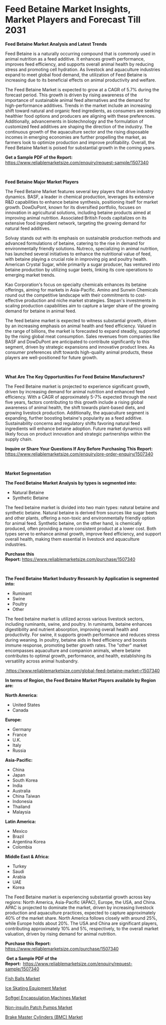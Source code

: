 <p><h1>Feed Betaine Market Insights, Market Players and Forecast Till 2031</h1></p><p><strong>Feed Betaine Market Analysis and Latest Trends</strong></p>
<p><p>Feed Betaine is a naturally occurring compound that is commonly used in animal nutrition as a feed additive. It enhances growth performance, improves feed efficiency, and supports overall animal health by reducing stress and promoting cell hydration. As livestock and aquaculture industries expand to meet global food demand, the utilization of Feed Betaine is increasing due to its beneficial effects on animal productivity and welfare.</p><p>The Feed Betaine Market is expected to grow at a CAGR of 5.7% during the forecast period. This growth is driven by rising awareness of the importance of sustainable animal feed alternatives and the demand for high-performance additives. Trends in the market include an increasing shift toward natural and organic feed ingredients, as consumers are seeking healthier food options and producers are aligning with these preferences. Additionally, advancements in biotechnology and the formulation of customized feed additives are shaping the direction of the industry. The continuous growth of the aquaculture sector and the rising disposable incomes in emerging economies are further propelling the market, as farmers look to optimize production and improve profitability. Overall, the Feed Betaine Market is poised for substantial growth in the coming years.</p></p>
<p><strong>Get a Sample PDF of the Report:&nbsp;</strong> <a href="https://www.reliablemarketsize.com/enquiry/request-sample/1507340">https://www.reliablemarketsize.com/enquiry/request-sample/1507340</a></p>
<p>&nbsp;</p>
<p><strong>Feed Betaine Major Market Players</strong></p>
<p><p>The Feed Betaine Market features several key players that drive industry dynamics. BASF, a leader in chemical production, leverages its extensive R&D capabilities to enhance betaine synthesis, positioning itself for market growth. DowDuPont, known for its diversified portfolio, focuses on innovation in agricultural solutions, including betaine products aimed at improving animal nutrition. Associated British Foods capitalizes on its extensive food ingredient network, targeting the growing demand for natural feed additives.</p><p>Solvay stands out with its emphasis on sustainable production methods and advanced formulations of betaine, catering to the rise in demand for environmentally friendly solutions. Nutreco, specializing in animal nutrition, has launched several initiatives to enhance the nutritional value of feed, with betaine playing a crucial role in improving pig and poultry health. American Crystal Sugar, while primarily a sugar producer, has ventured into betaine production by utilizing sugar beets, linking its core operations to emerging market trends.</p><p>Kao Corporation's focus on specialty chemicals enhances its betaine offerings, aiming for markets in Asia-Pacific. Amino and Sunwin Chemicals round out the competitive landscape with their commitments to cost-effective production and niche market strategies. Stepan's investments in scaling production capabilities aim to capture a larger share of the growing demand for betaine in animal feed.</p><p>The feed betaine market is expected to witness substantial growth, driven by an increasing emphasis on animal health and feed efficiency. Valued in the range of billions, the market is forecasted to expand steadily, supported by the rising global meat consumption. Sales revenues from companies like BASF and DowDuPont are anticipated to contribute significantly to this segment, driven by strategic expansions and innovative product lines. As consumer preferences shift towards high-quality animal products, these players are well-positioned for future growth.</p></p>
<p>&nbsp;</p>
<p><strong>What Are The Key Opportunities For Feed Betaine Manufacturers?</strong></p>
<p><p>The Feed Betaine market is projected to experience significant growth, driven by increasing demand for animal nutrition and enhanced feed efficiency. With a CAGR of approximately 5-7% expected through the next five years, factors contributing to this growth include a rising global awareness of animal health, the shift towards plant-based diets, and growing livestock production. Additionally, the aquaculture segment is expanding, further boosting betaine's popularity as a feed additive. Sustainability concerns and regulatory shifts favoring natural feed ingredients will enhance betaine adoption. Future market dynamics will likely focus on product innovation and strategic partnerships within the supply chain.</p></p>
<p><strong>Inquire or Share Your Questions If Any Before Purchasing This Report:</strong> <a href="https://www.reliablemarketsize.com/enquiry/pre-order-enquiry/1507340">https://www.reliablemarketsize.com/enquiry/pre-order-enquiry/1507340</a></p>
<p>&nbsp;</p>
<p><strong>Market Segmentation</strong></p>
<p><strong>The Feed Betaine Market Analysis by types is segmented into:</strong></p>
<p><ul><li>Natural Betaine</li><li>Synthetic Betaine</li></ul></p>
<p><p>The feed betaine market is divided into two main types: natural betaine and synthetic betaine. Natural betaine is derived from sources like sugar beets and other plants, offering a non-toxic and environmentally friendly option for animal feed. Synthetic betaine, on the other hand, is chemically produced, often providing a more consistent product at a lower cost. Both types serve to enhance animal growth, improve feed efficiency, and support overall health, making them essential in livestock and aquaculture industries.</p></p>
<p><strong>Purchase this Report:&nbsp;</strong><a href="https://www.reliablemarketsize.com/purchase/1507340">https://www.reliablemarketsize.com/purchase/1507340</a></p>
<p>&nbsp;</p>
<p><strong>The Feed Betaine Market Industry Research by Application is segmented into:</strong></p>
<p><ul><li>Ruminant</li><li>Swine</li><li>Poultry</li><li>Other</li></ul></p>
<p><p>The feed betaine market is utilized across various livestock sectors, including ruminants, swine, and poultry. In ruminants, betaine enhances digestibility and nutrient absorption, improving overall health and productivity. For swine, it supports growth performance and reduces stress during weaning. In poultry, betaine aids in feed efficiency and boosts immune response, promoting better growth rates. The "other" market encompasses aquaculture and companion animals, where betaine contributes to optimal growth, performance, and health, establishing its versatility across animal husbandry.</p></p>
<p><a href="https://www.reliablemarketsize.com/global-feed-betaine-market-r1507340">&nbsp;https://www.reliablemarketsize.com/global-feed-betaine-market-r1507340</a></p>
<p><strong>In terms of Region, the Feed Betaine Market Players available by Region are:</strong></p>
<p>
    <p> <strong> North America: </strong>
        <ul>
            <li>United States</li>
            <li>Canada</li>
        </ul>
        </p> 
    <p> <strong> Europe: </strong>
        <ul>
            <li>Germany</li>
            <li>France</li>
            <li>U.K.</li>
            <li>Italy</li>
            <li>Russia</li>
        </ul>
        </p> 
    <p> <strong> Asia-Pacific: </strong>
        <ul>
            <li>China</li>
            <li>Japan</li>
            <li>South Korea</li>
            <li>India</li>
            <li>Australia</li>
            <li>China Taiwan</li>
            <li>Indonesia</li>
            <li>Thailand</li>
            <li>Malaysia</li>
        </ul>
        </p> 
    <p> <strong> Latin America: </strong>
        <ul>
            <li>Mexico</li>
            <li>Brazil</li>
            <li>Argentina Korea</li>
            <li>Colombia</li>
        </ul>
        </p> 
    <p> <strong> Middle East & Africa: </strong>
        <ul>
            <li>Turkey</li>
            <li>Saudi</li>
            <li>Arabia</li>
            <li>UAE</li>
            <li>Korea</li>
        </ul>
    </p>
    </p>
<p><p>The Feed Betaine market is experiencing substantial growth across key regions: North America, Asia-Pacific (APAC), Europe, the USA, and China. APAC is projected to dominate the market, driven by increasing livestock production and aquaculture practices, expected to capture approximately 40% of the market share. North America follows closely with around 25%, while Europe holds about 20%. The USA and China are significant players, contributing approximately 10% and 5%, respectively, to the overall market valuation, driven by rising demand for animal nutrition.</p></p>
<p><strong>Purchase this Report: </strong><a href="https://www.reliablemarketsize.com/purchase/1507340">https://www.reliablemarketsize.com/purchase/1507340</a></p>
<p>&nbsp;<strong>Get a Sample PDF of the Report:&nbsp;&nbsp;</strong><a href="https://www.reliablemarketsize.com/enquiry/request-sample/1507340">https://www.reliablemarketsize.com/enquiry/request-sample/1507340</a></p>
<p><strong></strong></p>
<p><p><a href="https://www.linkedin.com/pulse/fish-balls-market-share-analysis-growth-trends-forecasts-z1vjf?trackingId=aGrfoeJhQY2T4T5G5l3HFg%3D%3D">Fish Balls Market</a></p><p><a href="https://issuu.com/reportprime-2/docs/ice-skating-equipment-market-size-2_cc326a5eb8865e">Ice Skating Equipment Market</a></p><p><a href="https://www.linkedin.com/pulse/global-softgel-encapsulation-machines-market-status-2024-2031-ph0re?trackingId=bn3a1gZwSKq1pDWersN3iA%3D%3D">Softgel Encapsulation Machines Market</a></p><p><a href="https://medium.com/@latiamai123uk/non-insulin-patch-pumps-market-a-global-and-regional-analysis-focus-on-end-user-product-and-d752ae317f14">Non-insulin Patch Pumps Market</a></p><p><a href="https://medium.com/@sdfe54f/strategic-roadmap-global-brake-master-cylinders-bmc-market-insights-and-opportunities-2024-7083a061d84b">Brake Master Cylinders (BMC) Market</a></p></p>